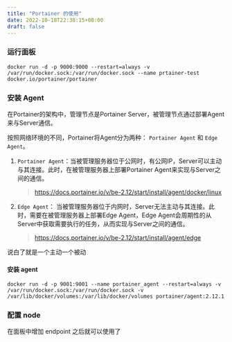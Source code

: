 ```yaml
---
title: "Portainer 的使用"
date: 2022-10-18T22:38:15+08:00
draft: false
---
```


### 运行面板

```shell
docker run -d -p 9000:9000 --restart=always -v /var/run/docker.sock:/var/run/docker.sock --name prtainer-test docker.io/portainer/portainer
```



### 安装 Agent

在Portainer的架构中，管理节点是Portainer Server，被管理节点通过部署Agent来与Server通信。

按照网络环境的不同，Portainer将Agent分为两种： `Portainer Agent` 和 `Edge Agent`。

1. `Portainer Agent`：当被管理服务器位于公网时，有公网IP，Server可以主动与其连接。此时，在被管理服务器上部署Portainer Agent来实现与Server之间的通信。

   > https://docs.portainer.io/v/be-2.12/start/install/agent/docker/linux

2. `Edge Agent`： 当被管理服务器位于内网时，Server无法主动与其连接。此时，需要在被管理服务器上部署Edge Agent，Edge Agent会周期性的从Server中获取需要执行的任务，从而实现与Server之间的通信。

   > https://docs.portainer.io/v/be-2.12/start/install/agent/edge

说白了就是一个主动一个被动

#### 安装 agent

```shell
docker run -d -p 9001:9001 --name portainer_agent --restart=always -v /var/run/docker.sock:/var/run/docker.sock -v /var/lib/docker/volumes:/var/lib/docker/volumes portainer/agent:2.12.1
```



### 配置 node

在面板中增加 endpoint 之后就可以使用了

